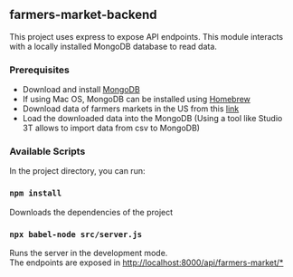 ## farmers-market-backend

This project uses express to expose API endpoints. This module interacts with a locally installed MongoDB database to read data.

### Prerequisites

+ Download and install [MongoDB](https://www.mongodb.com/download-center)
+ If using Mac OS, MongoDB can be installed using [Homebrew](https://docs.mongodb.com/manual/tutorial/install-mongodb-on-os-x/)
+ Download data of farmers markets in the US from this [link](https://catalog.data.gov/dataset/farmers-markets-geographic-data)
+ Load the downloaded data into the MongoDB (Using a tool like Studio 3T allows to import data from csv to MongoDB)


### Available Scripts

In the project directory, you can run:

### `npm install`

Downloads the dependencies of the project

### `npx babel-node src/server.js`

Runs the server in the development mode.<br />
The endpoints are exposed in [http://localhost:8000/api/farmers-market/*](http://localhost:8000) 

